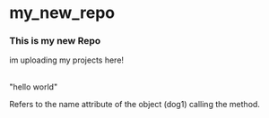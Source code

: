 # my_new_repo
<h3>This is my new Repo</h3>
<p> im  uploading my projects here!</p>
<br>
"hello world"
<br>
<p>Refers to the name attribute of the object (dog1) calling the method.</p>